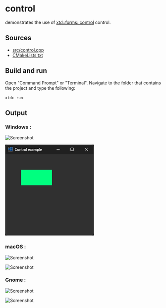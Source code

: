 # control

demonstrates the use of [xtd::forms::control](https://gammasoft71.github.io/xtd/reference_guides/latest/classxtd_1_1forms_1_1control.html) control.

## Sources

* [src/control.cpp](src/control.cpp)
* [CMakeLists.txt](CMakeLists.txt)

## Build and run

Open "Command Prompt" or "Terminal". Navigate to the folder that contains the project and type the following:

```shell
xtdc run
```

## Output

### Windows :

![Screenshot](../../../../docs/pictures/examples/control_w.png)

![Screenshot](../../../../docs/pictures/examples/control_wd.png)

### macOS :

![Screenshot](../../../../docs/pictures/examples/control_m.png)

![Screenshot](../../../../docs/pictures/examples/control_md.png)

### Gnome :

![Screenshot](../../../../docs/pictures/examples/control_g.png)

![Screenshot](../../../../docs/pictures/examples/control_gd.png)
